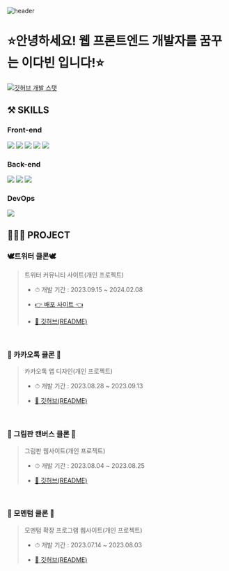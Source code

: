 <!-- ---------- ---------- ---------- ---------- ---------- 메인 헤더 ---------- ---------- ---------- ---------- ---------- -->
![header](https://capsule-render.vercel.app/api?type=waving&color=gradient&weight=500&height=300&section=header&text=✨Hello~&Everyone!✨&fontSize=60)
<br>

# ⭐안녕하세요! 웹 프론트엔드 개발자를 꿈꾸는 이다빈 입니다!⭐
<!-- 깃허브 스탯 표기(순위 대신 깃허브 로고 표시) -->
[![깃허브 개발 스탯](https://github-readme-stats.vercel.app/api?username=Yeon-seong&count_private=true&show_icons=true&theme=ambient_gradient&weight=50&height=200&rank_icon=github)](https://github.com/anuraghazra/github-readme-stats)
<br>

## ⚒️ SKILLS
### Front-end
<img src="https://img.shields.io/badge/HTML5-E34F26?style=for-the-badge&logo=html5&logoColor=white"/> <img src="https://img.shields.io/badge/CSS3-1572B6?style=for-the-badge&logo=CSS3&logoColor=white"> <img src="https://img.shields.io/badge/JavaScript-F7DF1E?style=for-the-badge&logo=JavaScript&logoColor=white"/>
<img src="https://img.shields.io/badge/React-20232A?style=for-the-badge&logo=react&logoColor=61DAFB"/> <img src="https://img.shields.io/badge/Next.js-000?logo=nextdotjs&logoColor=fff&style=for-the-badge"/>
### Back-end
<img src="https://img.shields.io/badge/Node.js-43853D?style=for-the-badge&logo=node.js&logoColor=white"/> <img src="https://img.shields.io/badge/MySQL-005C84?style=for-the-badge&logo=mysql&logoColor=white"/> <img src="https://img.shields.io/badge/Amazon_AWS-FF9900?style=for-the-badge&logo=amazonaws&logoColor=white"/>
### DevOps
<img src="https://img.shields.io/badge/GitHub-100000?style=for-the-badge&logo=github&logoColor=white"/>


## 👩🏻‍💻 PROJECT
### 🕊트위터 클론🕊
> 트위터 커뮤니티 사이트(개인 프로젝트)
> * <p>⏱ 개발 기간 : 2023.09.15 ~ 2024.02.08</p>
> * <a href="http://nodebird.xyz/"> <p>👉 배포 사이트 👈</p> </a>
> * <a href="https://github.com/Yeon-seong/react-nodebird"> <p>🔗 깃허브(README)</p> </a>
<br>

### 💬 카카오톡 클론 💬
> 카카오톡 앱 디자인(개인 프로젝트)
> * <p>⏱ 개발 기간 : 2023.08.28 ~ 2023.09.13</p>
> * <a href="https://github.com/Yeon-seong/FrontEnd_Project"> <p>🔗 깃허브(README)</p> </a>
<br>

### 🎨 그림판 캔버스 클론 🎨
> 그림판 웹사이트(개인 프로젝트)
> * <p>⏱ 개발 기간 : 2023.08.04 ~ 2023.08.25</p>
> * <a href="https://github.com/Yeon-seong/FrontEnd_Project"> <p>🔗 깃허브(README)</p> </a>
<br>

### 📒 모멘텀 클론 📒
> 모멘텀 확장 프로그램 웹사이트(개인 프로젝트)
> * <p>⏱ 개발 기간 : 2023.07.14 ~ 2023.08.03</p>
> * <a href="https://github.com/Yeon-seong/FrontEnd_Project"> <p>🔗 깃허브(README)</p> </a>
<br>

